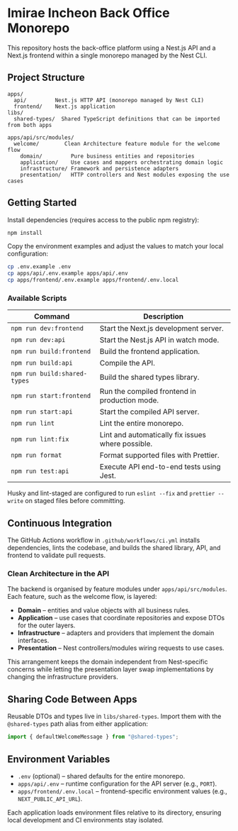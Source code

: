 # Imirae Incheon Back Office Monorepo

This repository hosts the back-office platform using a Nest.js API and a Next.js frontend within a single monorepo managed by the Nest CLI.

## Project Structure

```
apps/
  api/         Nest.js HTTP API (monorepo managed by Nest CLI)
  frontend/    Next.js application
libs/
  shared-types/  Shared TypeScript definitions that can be imported from both apps

apps/api/src/modules/
  welcome/        Clean Architecture feature module for the welcome flow
    domain/         Pure business entities and repositories
    application/    Use cases and mappers orchestrating domain logic
    infrastructure/ Framework and persistence adapters
    presentation/   HTTP controllers and Nest modules exposing the use cases
```

## Getting Started

Install dependencies (requires access to the public npm registry):

```bash
npm install
```

Copy the environment examples and adjust the values to match your local configuration:

```bash
cp .env.example .env
cp apps/api/.env.example apps/api/.env
cp apps/frontend/.env.example apps/frontend/.env.local
```

### Available Scripts

| Command | Description |
| ------- | ----------- |
| `npm run dev:frontend` | Start the Next.js development server. |
| `npm run dev:api` | Start the Nest.js API in watch mode. |
| `npm run build:frontend` | Build the frontend application. |
| `npm run build:api` | Compile the API. |
| `npm run build:shared-types` | Build the shared types library. |
| `npm run start:frontend` | Run the compiled frontend in production mode. |
| `npm run start:api` | Start the compiled API server. |
| `npm run lint` | Lint the entire monorepo. |
| `npm run lint:fix` | Lint and automatically fix issues where possible. |
| `npm run format` | Format supported files with Prettier. |
| `npm run test:api` | Execute API end-to-end tests using Jest. |

Husky and lint-staged are configured to run `eslint --fix` and `prettier --write` on staged files before committing.

## Continuous Integration

The GitHub Actions workflow in `.github/workflows/ci.yml` installs dependencies, lints the codebase, and builds the shared library, API, and frontend to validate pull requests.

### Clean Architecture in the API

The backend is organised by feature modules under `apps/api/src/modules`. Each feature, such as the welcome flow, is layered:

- **Domain** – entities and value objects with all business rules.
- **Application** – use cases that coordinate repositories and expose DTOs for the outer layers.
- **Infrastructure** – adapters and providers that implement the domain interfaces.
- **Presentation** – Nest controllers/modules wiring requests to use cases.

This arrangement keeps the domain independent from Nest-specific concerns while letting the presentation layer swap implementations by changing the infrastructure providers.

## Sharing Code Between Apps

Reusable DTOs and types live in `libs/shared-types`. Import them with the `@shared-types` path alias from either application:

```ts
import { defaultWelcomeMessage } from "@shared-types";
```

## Environment Variables

- `.env` (optional) – shared defaults for the entire monorepo.
- `apps/api/.env` – runtime configuration for the API server (e.g., `PORT`).
- `apps/frontend/.env.local` – frontend-specific environment values (e.g., `NEXT_PUBLIC_API_URL`).

Each application loads environment files relative to its directory, ensuring local development and CI environments stay isolated.
